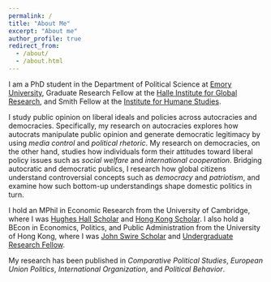 ```yaml
---
permalink: /
title: "About Me"
excerpt: "About me"
author_profile: true
redirect_from: 
  - /about/
  - /about.html
---
```


I am a PhD student in the Department of Political Science at [Emory University](http://polisci.emory.edu/home), Graduate Research Fellow at the [Halle Institute for Global Research](https://halle.emory.edu/index.html), and Smith Fellow at the [Institute for Humane Studies](https://www.theihs.org).

I study public opinion on liberal ideals and policies across autocracies and democracies. Specifically, my research on autocracies explores how autocrats manipulate public opinion and generate democratic legitimacy by using _media control_ and _political rhetoric_. My research on democracies, on the other hand, studies how individuals form their attitudes toward liberal policy issues such as _social welfare_ and _international cooperation_. Bridging autocratic and democratic publics, I research how global citizens understand controversial concepts such as _democracy_ and _patriotism_, and examine how such bottom-up understandings shape domestic politics in turn.

I hold an MPhil in Economic Research from the University of Cambridge, where I was [Hughes Hall Scholar](https://www.hughes.cam.ac.uk/applying/scholarships-bursaries) and [Hong Kong Scholar](https://hkses.edb.gov.hk/en/index.html). I also hold a BEcon in Economics, Politics, and Public Administration from the University of Hong Kong, where I was [John Swire Scholar](https://www.scholarships.hku.hk/Scholarships/detail/158) and [Undergraduate Research Fellow](https://tl.hku.hk/urfp).

My research has been published in _Comparative Political Studies_, _European Union Politics_, _International Organization_, and _Political Behavior_.
